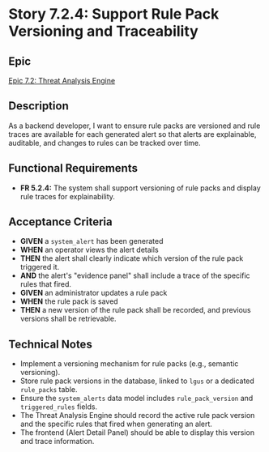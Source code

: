 # Story 7.2.4: Support Rule Pack Versioning and Traceability

## Epic
[Epic 7.2: Threat Analysis Engine](docs/epics/epic-7.2-threat-analysis-engine.md)

## Description
As a backend developer, I want to ensure rule packs are versioned and rule traces are available for each generated alert so that alerts are explainable, auditable, and changes to rules can be tracked over time.

## Functional Requirements
- **FR 5.2.4:** The system shall support versioning of rule packs and display rule traces for explainability.

## Acceptance Criteria
- **GIVEN** a `system_alert` has been generated
- **WHEN** an operator views the alert details
- **THEN** the alert shall clearly indicate which version of the rule pack triggered it.
- **AND** the alert's "evidence panel" shall include a trace of the specific rules that fired.
- **GIVEN** an administrator updates a rule pack
- **WHEN** the rule pack is saved
- **THEN** a new version of the rule pack shall be recorded, and previous versions shall be retrievable.

## Technical Notes
- Implement a versioning mechanism for rule packs (e.g., semantic versioning).
- Store rule pack versions in the database, linked to `lgus` or a dedicated `rule_packs` table.
- Ensure the `system_alerts` data model includes `rule_pack_version` and `triggered_rules` fields.
- The Threat Analysis Engine should record the active rule pack version and the specific rules that fired when generating an alert.
- The frontend (Alert Detail Panel) should be able to display this version and trace information.
